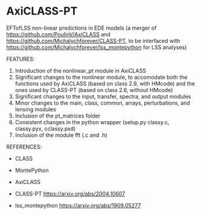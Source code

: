# AxiCLASS-PT

EFTofLSS non-linear predictions in EDE models 
(a merger of https://github.com/PoulinV/AxiCLASS and https://github.com/Michalychforever/CLASS-PT, to be interfaced with https://github.com/Michalychforever/lss_montepython for LSS analyses) 


FEATURES:

1) Introduction of the nonlinear_pt module in AxiCLASS
2) Significant changes to the nonlinear module, to accomodate both the functions used by AxiCLASS (based on class 2.9, with HMcode) and the ones used by CLASS-PT (based on class 2.6, without HMcode)
3) Significant changes to the input, transfer, spectra, and output modules
4) Minor changes to the main, class, common, arrays, perturbations, and lensing modules
5) Inclusion of the pt_matrices folder
6) Consistent changes in the python wrapper (setup.py classy.c, classy.pyx, cclassy.pxd)
7) Inclusion of the module fft (.c and .h)


REFERENCES:

- CLASS

- MontePython

- AxiCLASS

- CLASS-PT
https://arxiv.org/abs/2004.10607

- lss_montepython
https://arxiv.org/abs/1909.05277

